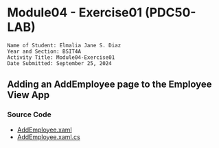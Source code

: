 # Module04 - Exercise01 (PDC50-LAB)

    Name of Student: Elmalia Jane S. Diaz
    Year and Section: BSIT4A
    Activity Title: Module04-Exercise01
    Date Submitted: September 25, 2024

## Adding an AddEmployee  page to the Employee View App
### Source Code
- [AddEmployee.xaml](Module03Exercise01/View/AddEmployee.xaml)
- [AddEmployee.xaml.cs](Module03Exercise01/View/AddEmployee.xaml.cs)


